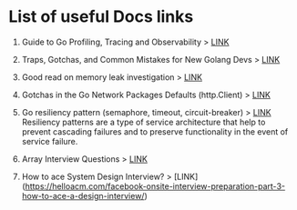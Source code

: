 # List of useful Docs links

1. Guide to Go Profiling, Tracing and Observability > [LINK](https://github.com/DataDog/go-profiler-notes/blob/main/guide/README.md)


2. Traps, Gotchas, and Common Mistakes for New Golang Devs > [LINK](http://devs.cloudimmunity.com/gotchas-and-common-mistakes-in-go-golang/)


3. Good read on memory leak investigation > [LINK](https://blog.detectify.com/2019/09/05/how-we-tracked-down-a-memory-leak-in-one-of-our-go-microservices/)


4. Gotchas in the Go Network Packages Defaults (http.Client) > [LINK](https://martin.baillie.id/wrote/gotchas-in-the-go-network-packages-defaults/)


5. Go resiliency pattern (semaphore, timeout, circuit-breaker) > [LINK](https://github.com/eapache/go-resiliency)
   Resiliency patterns are a type of service architecture that help to prevent cascading failures and to preserve functionality in the event of service failure.

6. Array Interview Questions > [LINK](https://igotanoffer.com/blogs/tech/array-interview-questions)


7. How to ace System Design Interview? > [LINK] (https://helloacm.com/facebook-onsite-interview-preparation-part-3-how-to-ace-a-design-interview/) 
